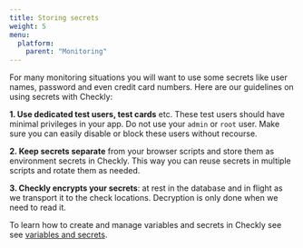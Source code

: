 ```yaml
---
title: Storing secrets
weight: 5
menu:
  platform:
    parent: "Monitoring"
---
```


For many monitoring situations you will want to use some secrets like user names, password and even credit card numbers.
Here are our guidelines on using secrets with Checkly:

**1. Use dedicated test users, test cards** etc. These test users should have minimal privileges in your app. Do not use your 
`admin` or `root` user. Make sure you can easily disable or block these users without recourse.

**2. Keep secrets separate** from your browser scripts and store them as environment secrets in Checkly. This 
way you can reuse secrets in multiple scripts and rotate them as needed.

**3. Checkly encrypts your secrets**: at rest in the database and in flight as we transport it to the check locations. 
Decryption is only done when we need to read it.

To learn how to create and manage variables and secrets in Checkly see see [variables and secrets](/docs/browser-checks/variables).